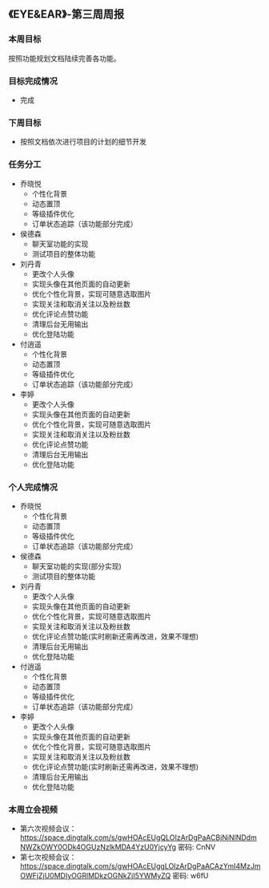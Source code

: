 ## 《EYE&EAR》-第三周周报

### 本周目标

按照功能规划文档陆续完善各功能。

### 目标完成情况
  - 完成

### 下周目标
  - 按照文档依次进行项目的计划的细节开发

### 任务分工
* 乔晓悦
    * 个性化背景
    * 动态置顶
    * 等级插件优化
    * 订单状态追踪（该功能部分完成）
* 侯德森 
    * 聊天室功能的实现
    * 测试项目的整体功能
* 刘丹青
    * 更改个人头像
    * 实现头像在其他页面的自动更新
    * 优化个性化背景，实现可随意选取图片
    * 实现关注和取消关注以及粉丝数
    * 优化评论点赞功能
    * 清理后台无用输出
    * 优化登陆功能
* 付逍遥 
    * 个性化背景
    * 动态置顶
    * 等级插件优化
    * 订单状态追踪（该功能部分完成）
* 李婷 
    * 更改个人头像
    * 实现头像在其他页面的自动更新
    * 优化个性化背景，实现可随意选取图片
    * 实现关注和取消关注以及粉丝数
    * 优化评论点赞功能
    * 清理后台无用输出
    * 优化登陆功能
    
### 个人完成情况
* 乔晓悦
    * 个性化背景
    * 动态置顶
    * 等级插件优化
    * 订单状态追踪（该功能部分完成）
* 侯德森 
    * 聊天室功能的实现(部分实现)
    * 测试项目的整体功能
* 刘丹青
    * 更改个人头像
    * 实现头像在其他页面的自动更新
    * 优化个性化背景，实现可随意选取图片
    * 实现关注和取消关注以及粉丝数
    * 优化评论点赞功能(实时刷新还需再改进，效果不理想)
    * 清理后台无用输出
    * 优化登陆功能
* 付逍遥 
    * 个性化背景
    * 动态置顶
    * 等级插件优化
    * 订单状态追踪（该功能部分完成）
* 李婷 
    * 更改个人头像
    * 实现头像在其他页面的自动更新
    * 优化个性化背景，实现可随意选取图片
    * 实现关注和取消关注以及粉丝数
    * 优化评论点赞功能(实时刷新还需再改进，效果不理想)
    * 清理后台无用输出
    * 优化登陆功能

### 本周立会视频
* 第六次视频会议：https://space.dingtalk.com/s/gwHOAcEUgQLOIzArDgPaACBjNjNlNDdmNWZkOWY0ODk4OGUzNzlkMDA4YzU0YjcyYg 
密码: CnNV
* 第七次视频会议：https://space.dingtalk.com/s/gwHOAcEUggLOIzArDgPaACAzYmI4MzJmOWFjZjU0MDIyOGRlMDkzOGNkZjI5YWMyZQ 
密码: w6fU



